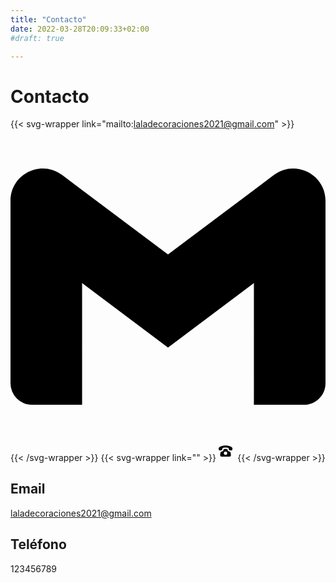 ```yaml
---
title: "Contacto"
date: 2022-03-28T20:09:33+02:00
#draft: true

---
```



# Contacto
{{< svg-wrapper link="mailto:laladecoraciones2021@gmail.com" >}}
<svg role="img" viewBox="0 0 24 24" xmlns="http://www.w3.org/2000/svg"><title>laladecoraciones2021@gmail.com</title><path d="M24 5.457v13.909c0 .904-.732 1.636-1.636 1.636h-3.819V11.73L12 16.64l-6.545-4.91v9.273H1.636A1.636 1.636 0 0 1 0 19.366V5.457c0-2.023 2.309-3.178 3.927-1.964L5.455 4.64 12 9.548l6.545-4.91 1.528-1.145C21.69 2.28 24 3.434 24 5.457z"/></svg>
{{< /svg-wrapper >}}
{{< svg-wrapper link="" >}}
<svg role="img" viewBox="0 0 24 24" xmlns="http://www.w3.org/2000/svg" height="1.9em"><title>123456789</title><path d="M17.256 12.253c-.096-.667-.611-1.187-1.274-1.342c-2.577-.604-3.223-2.088-3.332-3.734C12.193 7.092 11.38 7 10 7s-2.193.092-2.65.177c-.109 1.646-.755 3.13-3.332 3.734c-.663.156-1.178.675-1.274 1.342l-.497 3.442C2.072 16.907 2.962 18 4.2 18h11.6c1.237 0 2.128-1.093 1.953-2.305l-.497-3.442zM10 15.492c-1.395 0-2.526-1.12-2.526-2.5s1.131-2.5 2.526-2.5s2.526 1.12 2.526 2.5s-1.132 2.5-2.526 2.5zM19.95 6c-.024-1.5-3.842-3.999-9.95-4C3.891 2.001.073 4.5.05 6s.021 3.452 2.535 3.127c2.941-.381 2.76-1.408 2.76-2.876C5.345 5.227 7.737 4.98 10 4.98s4.654.247 4.655 1.271c0 1.468-.181 2.495 2.76 2.876C19.928 9.452 19.973 7.5 19.95 6z"/></svg>
{{< /svg-wrapper >}}

## Email

laladecoraciones2021@gmail.com

## Teléfono

123456789
